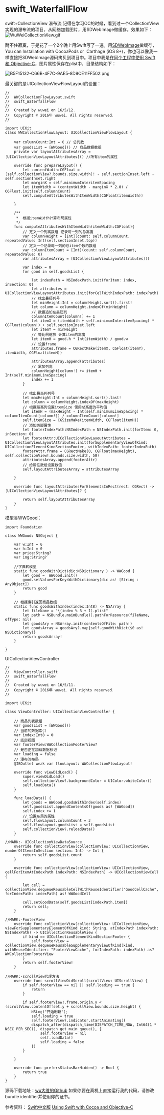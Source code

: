 # swift_WaterfallFlow
swift+CollectionView 瀑布流
记得在学习OC的时候，看到过一个CollectionView实现的瀑布流的项目，从网络加载图片，用SDWebImage做缓存。效果如下：
![WuWeiCollectionView.gif](http://upload-images.jianshu.io/upload_images/1968278-cce7a9a3f0434df9.gif?imageMogr2/auto-orient/strip)

耐不住寂寞，于是花了一个2个晚上用Swift写了一遍。用[SDWebImage](https://github.com/rs/SDWebImage)做缓存，You can Installation with CocoaPods or  Carthage (iOS 8+)，你也可以像我一样直接把SDWebImage源码拷贝到项目中。项目中我是[在同个工程中使用 Swift 和 Objective-C](https://github.com/CocoaChina-editors/Welcome-to-Swift/blob/master/Using%20Swift%20with%20Cocoa%20and%20Objective-C/03Mix%20and%20Match/Swift%20and%20Objective-C%20in%20the%20Same%20Project.md)，图片属性保存在plist中，目录结构如下：

![B5F15132-C66B-4F7C-9AE5-8D8CE11FF502.png](http://upload-images.jianshu.io/upload_images/1968278-b4dc5a3262117c56.png?imageMogr2/auto-orient/strip%7CimageView2/2/w/1240)

最关键的是UICollectionViewFlowLayout的设置：
```
//
//  WWCollectionFlowLayout.swift
//  swift_WaterfallFlow
//
//  Created by wuwei on 16/5/12.
//  Copyright © 2016年 wuwei. All rights reserved.
//

import UIKit
class WWCollectionFlowLayout: UICollectionViewFlowLayout {

    var columnCount:Int = 0 // 总列数
    var goodsList = [WWGood]() // 商品数据数组
    private var layoutAttributesArray = [UICollectionViewLayoutAttributes]() //所有item的属性
    
    override func prepareLayout() {
        let contentWidth:CGFloat = (self.collectionView?.bounds.size.width)! - self.sectionInset.left - self.sectionInset.right
        let marginX = self.minimumInteritemSpacing
        let itemWidth = (contentWidth - marginX * 2.0) / CGFloat.init(self.columnCount)
        self.computeAttributesWithItemWidth(CGFloat(itemWidth))
        
    }
    
    /**
     *  根据itemWidth计算布局属性
     */
    func computeAttributesWithItemWidth(itemWidth:CGFloat){
        // 定义一个列高数组 记录每一列的总高度
        var columnHeight = [Int](count: self.columnCount, repeatedValue: Int(self.sectionInset.top))
        // 定义一个记录每一列的总item个数的数组
        var columnItemCount = [Int](count: self.columnCount, repeatedValue: 0)
        var attributesArray = [UICollectionViewLayoutAttributes]()
        
        var index = 0
        for good in self.goodsList {
            
            let indexPath = NSIndexPath.init(forItem: index, inSection: 0)
            let attributes = UICollectionViewLayoutAttributes.init(forCellWithIndexPath: indexPath)
            // 找出最短列号
            let minHeight:Int = columnHeight.sort().first!
            let column = columnHeight.indexOf(minHeight)
            // 数据追加在最短列
            columnItemCount[column!] += 1
            let itemX = (itemWidth + self.minimumInteritemSpacing) * CGFloat(column!) + self.sectionInset.left
            let itemY = minHeight
            // 等比例缩放 计算item的高度
            let itemH = good.h * Int(itemWidth) / good.w
            // 设置frame
            attributes.frame = CGRectMake(itemX, CGFloat(itemY), itemWidth, CGFloat(itemH))
            
            attributesArray.append(attributes)
            // 累加列高
            columnHeight[column!] += itemH + Int(self.minimumLineSpacing)
            index += 1
        }
        
        // 找出最高列列号
        let maxHeight:Int = columnHeight.sort().last!
        let column = columnHeight.indexOf(maxHeight)
        // 根据最高列设置itemSize 使用总高度的平均值
        let itemH = (maxHeight - Int(self.minimumLineSpacing) * columnItemCount[column!]) / columnItemCount[column!]
        self.itemSize = CGSizeMake(itemWidth, CGFloat(itemH))
        // 添加页脚属性
        let footerIndexPath:NSIndexPath = NSIndexPath.init(forItem: 0, inSection: 0)
        let footerAttr:UICollectionViewLayoutAttributes = UICollectionViewLayoutAttributes.init(forSupplementaryViewOfKind: UICollectionElementKindSectionFooter, withIndexPath: footerIndexPath)
        footerAttr.frame = CGRectMake(0, CGFloat(maxHeight), self.collectionView!.bounds.size.width, 50)
        attributesArray.append(footerAttr)
        // 给属性数组设置数值
        self.layoutAttributesArray = attributesArray
      
    }
    
    override func layoutAttributesForElementsInRect(rect: CGRect) -> [UICollectionViewLayoutAttributes]? {
        
        return self.layoutAttributesArray
    }
}
```
模型类WWGood：
```
import Foundation

class WWGood: NSObject {

    var w:Int = 0
    var h:Int = 0
    var price:String?
    var img:String?
    
    //字典转模型
    static func goodWithDict(dic:NSDictionary ) -> WWGood {
        let good =  WWGood.init()
        good.setValuesForKeysWithDictionary(dic as! [String : AnyObject])
        return good
    }
    
    // 根据索引返回商品数组
    static func goodsWithIndex(index:Int8) -> NSArray {
        let fileName = "\(index % 3 + 1).plist"
        let path = NSBundle.mainBundle().pathForResource(fileName, ofType: nil)
        let goodsAry = NSArray.init(contentsOfFile: path!)
        let goodsArray = goodsAry?.map{self.goodWithDict($0 as! NSDictionary)}
        return goodsArray!
    }
    
}
```
UICollectionViewController
```
//
//  ViewController.swift
//  swift_WaterfallFlow
//
//  Created by wuwei on 16/5/11.
//  Copyright © 2016年 wuwei. All rights reserved.
//

import UIKit

class ViewController: UICollectionViewController {

    // 商品列表数组
    var goodsList = [WWGood]()
    // 当前的数据索引
    var index:Int8 = 0
    // 底部视图
    var footerView:WWCollectionFooterView?
    // 是否正在加载数据标记
    var loading = false
    // 瀑布流布局
    @IBOutlet weak var flowLayout: WWCollectionFlowLayout!
    
    override func viewDidLoad() {
        super.viewDidLoad()
        self.collectionView?.backgroundColor = UIColor.whiteColor()
        self.loadData()
    }
    
    func loadData() {
        let goods = WWGood.goodsWithIndex(self.index)
        self.goodsList.appendContentsOf(goods as! [WWGood])
        self.index += 1
        // 设置布局的属性
        self.flowLayout.columnCount = 3
        self.flowLayout.goodsList = self.goodsList
        self.collectionView?.reloadData()
    }
    
//MARK:- UICollectionViewDataSource
    override func collectionView(collectionView: UICollectionView, numberOfItemsInSection section: Int) -> Int {
        return self.goodsList.count
    }

    override func collectionView(collectionView: UICollectionView, cellForItemAtIndexPath indexPath: NSIndexPath) -> UICollectionViewCell {
        
        let cell = collectionView.dequeueReusableCellWithReuseIdentifier("GoodCellCache", forIndexPath: indexPath) as! WWGoodCell

        cell.setGoodData(self.goodsList[indexPath.item])
        return cell;
    }
    
//MARK:-FooterView
    override func collectionView(collectionView: UICollectionView, viewForSupplementaryElementOfKind kind: String, atIndexPath indexPath: NSIndexPath) -> UICollectionReusableView {
        if kind == UICollectionElementKindSectionFooter {
            self.footerView = collectionView.dequeueReusableSupplementaryViewOfKind(kind, withReuseIdentifier: "FooterViewCache", forIndexPath: indexPath) as? WWCollectionFooterView
        }
        return self.footerView!
    }

//MARK:-scrollView代理方法
    override func scrollViewDidScroll(scrollView: UIScrollView) {
        if self.footerView == nil || self.loading == true {
            return
        }
        
        if self.footerView!.frame.origin.y < (scrollView.contentOffset.y + scrollView.bounds.size.height) {
            NSLog("开始刷新"); 
            self.loading = true
            self.footerView?.indicator.startAnimating()
            dispatch_after(dispatch_time(DISPATCH_TIME_NOW, Int64(1 * NSEC_PER_SEC)), dispatch_get_main_queue(), {
                self.footerView = nil
                self.loadData()
                self.loading = false
            })
        }
        
    }
   
    override func prefersStatusBarHidden() -> Bool {
        return true
    }
}
```

源码下载地址：[wu大维的Github](https://github.com/a130785/swift_WaterfallFlow) 如果你要在真机上直接运行我的代码，请修改bundle identifier并使用你的证书。

参考资料：
[Swift中文版](http://wiki.jikexueyuan.com/project/swift/chapter2/01_The_Basics.html)
[Using Swift with Cocoa and Objective-C](https://github.com/CocoaChina-editors/Welcome-to-Swift/blob/master/UsingSwiftwithCocoaandObjective-C%E4%B8%AD%E6%96%87%E6%89%8B%E5%86%8C.md)
